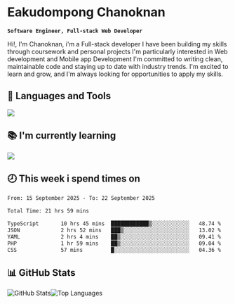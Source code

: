 # Eakudompong Chanoknan

**`Software Engineer, Full-stack Web Developer`**

<p>Hi!, I'm Chanoknan, i'm a Full-stack developer I have been building my skills
through coursework and personal projects I'm particularly interested in Web development
and Mobile app Development I'm committed to writing clean, maintainable
code and staying up to date with industry trends. I'm excited to learn
and grow, and I'm always looking for opportunities to apply my skills.</p>

## 🔧 Languages and Tools

  <a href="https://skillicons.dev">
    <img src="https://skillicons.dev/icons?i=typescript,javascript,html,css,php,java,python,laravel,nodejs,mongodb,react,nextjs,tailwind,mysql,planetscale,postgres,firebase&perline=9" />
  </a>
  
## 📚 I'm currently learning
  <a href="https://skillicons.dev">
    <img src="https://skillicons.dev/icons?i=go,rust,kotlin,androidstudio,graphql,docker,kubernetes,gcp,aws" />
  </a>

## 🕗 This week i spend times on

<!--START_SECTION:waka-->

```txt
From: 15 September 2025 - To: 22 September 2025

Total Time: 21 hrs 59 mins

TypeScript       10 hrs 45 mins  ████████████▒░░░░░░░░░░░░   48.74 %
JSON             2 hrs 52 mins   ███▒░░░░░░░░░░░░░░░░░░░░░   13.02 %
YAML             2 hrs 4 mins    ██▒░░░░░░░░░░░░░░░░░░░░░░   09.41 %
PHP              1 hr 59 mins    ██▒░░░░░░░░░░░░░░░░░░░░░░   09.04 %
CSS              57 mins         █░░░░░░░░░░░░░░░░░░░░░░░░   04.36 %
```

<!--END_SECTION:waka-->

## 📊 GitHub Stats

<p style="display: flex">
  <img alt="GitHub Stats" src="https://github-readme-stats.vercel.app/api?username=EC-9624&show_icons=true&theme=gruvbox&count_private=true"/>
  <img alt="Top Languages" src="https://github-readme-stats.vercel.app/api/top-langs/?username=EC-9624&layout=compact&theme=gruvbox" />  
</p>
